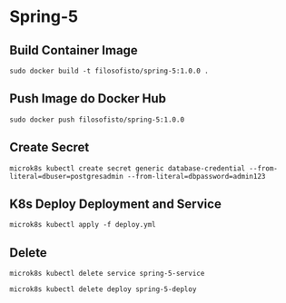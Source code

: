 # Spring-5

## Build Container Image

    sudo docker build -t filosofisto/spring-5:1.0.0 .

## Push Image do Docker Hub

    sudo docker push filosofisto/spring-5:1.0.0

## Create Secret

    microk8s kubectl create secret generic database-credential --from-literal=dbuser=postgresadmin --from-literal=dbpassword=admin123

## K8s Deploy Deployment and Service

    microk8s kubectl apply -f deploy.yml

## Delete

    microk8s kubectl delete service spring-5-service

    microk8s kubectl delete deploy spring-5-deploy